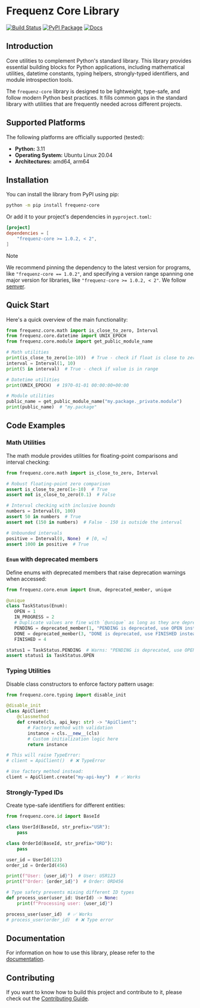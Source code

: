 # Frequenz Core Library

[![Build Status](https://github.com/frequenz-floss/frequenz-core-python/actions/workflows/ci.yaml/badge.svg)](https://github.com/frequenz-floss/frequenz-core-python/actions/workflows/ci.yaml)
[![PyPI Package](https://img.shields.io/pypi/v/frequenz-core)](https://pypi.org/project/frequenz-core/)
[![Docs](https://img.shields.io/badge/docs-latest-informational)](https://frequenz-floss.github.io/frequenz-core-python/)

## Introduction

Core utilities to complement Python's standard library. This library provides
essential building blocks for Python applications, including mathematical
utilities, datetime constants, typing helpers, strongly-typed identifiers, and
module introspection tools.

The `frequenz-core` library is designed to be lightweight, type-safe, and
follow modern Python best practices. It fills common gaps in the standard
library with utilities that are frequently needed across different projects.

## Supported Platforms

The following platforms are officially supported (tested):

- **Python:** 3.11
- **Operating System:** Ubuntu Linux 20.04
- **Architectures:** amd64, arm64

## Installation

You can install the library from PyPI using pip:

```bash
python -m pip install frequenz-core
```

Or add it to your project's dependencies in `pyproject.toml`:

```toml
[project]
dependencies = [
    "frequenz-core >= 1.0.2, < 2",
]
```

> [!NOTE]
> We recommend pinning the dependency to the latest version for programs,
> like `"frequenz-core == 1.0.2"`, and specifying a version range spanning
> one major version for libraries, like `"frequenz-core >= 1.0.2, < 2"`.
> We follow [semver](https://semver.org/).

## Quick Start

Here's a quick overview of the main functionality:

```python
from frequenz.core.math import is_close_to_zero, Interval
from frequenz.core.datetime import UNIX_EPOCH
from frequenz.core.module import get_public_module_name

# Math utilities
print(is_close_to_zero(1e-10))  # True - check if float is close to zero
interval = Interval(1, 10)
print(5 in interval)  # True - check if value is in range

# Datetime utilities
print(UNIX_EPOCH)  # 1970-01-01 00:00:00+00:00

# Module utilities
public_name = get_public_module_name("my.package._private.module")
print(public_name)  # "my.package"
```

## Code Examples

### Math Utilities

The math module provides utilities for floating-point comparisons and interval
checking:

```python
from frequenz.core.math import is_close_to_zero, Interval

# Robust floating-point zero comparison
assert is_close_to_zero(1e-10)  # True
assert not is_close_to_zero(0.1)  # False

# Interval checking with inclusive bounds
numbers = Interval(0, 100)
assert 50 in numbers  # True
assert not (150 in numbers)  # False - 150 is outside the interval

# Unbounded intervals
positive = Interval(0, None)  # [0, ∞]
assert 1000 in positive  # True
```

### `Enum` with deprecated members

Define enums with deprecated members that raise deprecation warnings when
accessed:

```python
from frequenz.core.enum import Enum, deprecated_member, unique

@unique
class TaskStatus(Enum):
   OPEN = 1
   IN_PROGRESS = 2
   # Duplicate values are fine with `@unique` as long as they are deprecated
   PENDING = deprecated_member(1, "PENDING is deprecated, use OPEN instead")
   DONE = deprecated_member(3, "DONE is deprecated, use FINISHED instead")
   FINISHED = 4

status1 = TaskStatus.PENDING  # Warns: "PENDING is deprecated, use OPEN instead"
assert status1 is TaskStatus.OPEN
```

### Typing Utilities

Disable class constructors to enforce factory pattern usage:

```python
from frequenz.core.typing import disable_init

@disable_init
class ApiClient:
    @classmethod
    def create(cls, api_key: str) -> "ApiClient":
        # Factory method with validation
        instance = cls.__new__(cls)
        # Custom initialization logic here
        return instance

# This will raise TypeError:
# client = ApiClient()  # ❌ TypeError

# Use factory method instead:
client = ApiClient.create("my-api-key")  # ✅ Works
```

### Strongly-Typed IDs

Create type-safe identifiers for different entities:

```python
from frequenz.core.id import BaseId

class UserId(BaseId, str_prefix="USR"):
    pass

class OrderId(BaseId, str_prefix="ORD"):
    pass

user_id = UserId(123)
order_id = OrderId(456)

print(f"User: {user_id}")  # User: USR123
print(f"Order: {order_id}")  # Order: ORD456

# Type safety prevents mixing different ID types
def process_user(user_id: UserId) -> None:
    print(f"Processing user: {user_id}")

process_user(user_id)  # ✅ Works
# process_user(order_id)  # ❌ Type error
```

## Documentation

For information on how to use this library, please refer to the
[documentation](https://frequenz-floss.github.io/frequenz-core-python/).

## Contributing

If you want to know how to build this project and contribute to it, please
check out the [Contributing Guide](CONTRIBUTING.md).

